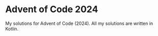 # Advent of Code 2024

My solutions for Advent of Code (2024). All my solutions are written in Kotlin.
